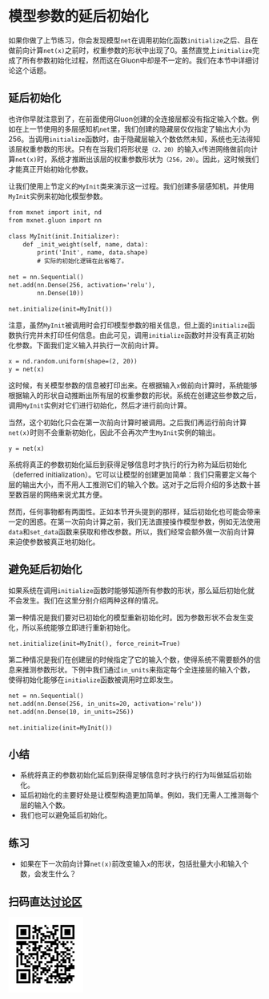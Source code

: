 # 模型参数的延后初始化

如果你做了上节练习，你会发现模型`net`在调用初始化函数`initialize`之后、且在做前向计算`net(x)`之前时，权重参数的形状中出现了0。虽然直觉上`initialize`完成了所有参数初始化过程，然而这在Gluon中却是不一定的。我们在本节中详细讨论这个话题。


## 延后初始化

也许你早就注意到了，在前面使用Gluon创建的全连接层都没有指定输入个数。例如在上一节使用的多层感知机`net`里，我们创建的隐藏层仅仅指定了输出大小为256。当调用`initialize`函数时，由于隐藏层输入个数依然未知，系统也无法得知该层权重参数的形状。只有在当我们将形状是`（2，20）`的输入`x`传进网络做前向计算`net(x)`时，系统才推断出该层的权重参数形状为`（256，20）`。因此，这时候我们才能真正开始初始化参数。

让我们使用上节定义的`MyInit`类来演示这一过程。我们创建多层感知机，并使用`MyInit`实例来初始化模型参数。

```{.python .input  n=22}
from mxnet import init, nd
from mxnet.gluon import nn

class MyInit(init.Initializer):
    def _init_weight(self, name, data):
        print('Init', name, data.shape)
        # 实际的初始化逻辑在此省略了。

net = nn.Sequential()
net.add(nn.Dense(256, activation='relu'),
        nn.Dense(10))

net.initialize(init=MyInit())
```

注意，虽然`MyInit`被调用时会打印模型参数的相关信息，但上面的`initialize`函数执行完并未打印任何信息。由此可见，调用`initialize`函数时并没有真正初始化参数。下面我们定义输入并执行一次前向计算。

```{.python .input  n=25}
x = nd.random.uniform(shape=(2, 20))
y = net(x)
```

这时候，有关模型参数的信息被打印出来。在根据输入`x`做前向计算时，系统能够根据输入的形状自动推断出所有层的权重参数的形状。系统在创建这些参数之后，调用`MyInit`实例对它们进行初始化，然后才进行前向计算。

当然，这个初始化只会在第一次前向计算时被调用。之后我们再运行前向计算`net(x)`时则不会重新初始化，因此不会再次产生`MyInit`实例的输出。

```{.python .input}
y = net(x)
```

系统将真正的参数初始化延后到获得足够信息时才执行的行为称为延后初始化（deferred initialization）。它可以让模型的创建更加简单：我们只需要定义每个层的输出大小，而不用人工推测它们的输入个数。这对于之后将介绍的多达数十甚至数百层的网络来说尤其方便。

然而，任何事物都有两面性。正如本节开头提到的那样，延后初始化也可能会带来一定的困惑。在第一次前向计算之前，我们无法直接操作模型参数，例如无法使用`data`和`set_data`函数来获取和修改参数。所以，我们经常会额外做一次前向计算来迫使参数被真正地初始化。

## 避免延后初始化

如果系统在调用`initialize`函数时能够知道所有参数的形状，那么延后初始化就不会发生。我们在这里分别介绍两种这样的情况。

第一种情况是我们要对已初始化的模型重新初始化时。因为参数形状不会发生变化，所以系统能够立即进行重新初始化。

```{.python .input}
net.initialize(init=MyInit(), force_reinit=True)
```

第二种情况是我们在创建层的时候指定了它的输入个数，使得系统不需要额外的信息来推测参数形状。下例中我们通过`in_units`来指定每个全连接层的输入个数，使得初始化能够在`initialize`函数被调用时立即发生。

```{.python .input}
net = nn.Sequential()
net.add(nn.Dense(256, in_units=20, activation='relu'))
net.add(nn.Dense(10, in_units=256))

net.initialize(init=MyInit())
```

## 小结

* 系统将真正的参数初始化延后到获得足够信息时才执行的行为叫做延后初始化。
* 延后初始化的主要好处是让模型构造更加简单。例如，我们无需人工推测每个层的输入个数。
* 我们也可以避免延后初始化。


## 练习

* 如果在下一次前向计算`net(x)`前改变输入`x`的形状，包括批量大小和输入个数，会发生什么？

## 扫码直达[讨论区](https://discuss.gluon.ai/t/topic/6320)

![](../img/qr_deferred-init.svg)

